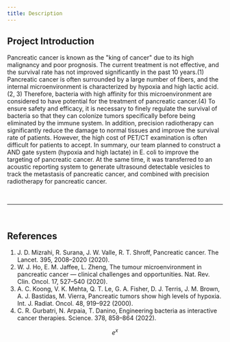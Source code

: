 ```yaml
---
title: Description
---
```


## **Project Introduction**

Pancreatic cancer is known as the "king of cancer" due to its high malignancy and poor prognosis. The current treatment is not effective, and the survival rate has not improved significantly in the past 10 years.(1) Pancreatic cancer is often surrounded by a large number of fibers, and the internal microenvironment is characterized by hypoxia and high lactic acid.(2, 3) Therefore, bacteria with high affinity for this microenvironment are considered to have potential for the treatment of pancreatic cancer.(4) To ensure safety and efficacy, it is necessary to finely regulate the survival of bacteria so that they can colonize tumors specifically before being eliminated by the immune system. In addition, precision radiotherapy can significantly reduce the damage to normal tissues and improve the survival rate of patients. However, the high cost of PET/CT examination is often difficult for patients to accept. In summary, our team planned to construct a AND gate system (hypoxia and high lactate) in E. coli to improve the targeting of pancreatic cancer. At the same time, it was transferred to an acoustic reporting system to generate ultrasound detectable vesicles to track the metastasis of pancreatic cancer, and combined with precision radiotherapy for pancreatic cancer.
<!-- ![igem](igem.png) -->

<br/>

***  

<br/>

## **References**

1. J. D. Mizrahi, R. Surana, J. W. Valle, R. T. Shroff, Pancreatic cancer. The Lancet. 395, 2008–2020 (2020).
2. W. J. Ho, E. M. Jaffee, L. Zheng, The tumour microenvironment in pancreatic cancer — clinical challenges and opportunities. Nat. Rev. Clin. Oncol. 17, 527–540 (2020).
3. A. C. Koong, V. K. Mehta, Q. T. Le, G. A. Fisher, D. J. Terris, J. M. Brown, A. J. Bastidas, M. Vierra, Pancreatic tumors show high levels of hypoxia. Int. J. Radiat. Oncol. 48, 919–922 (2000).
4. C. R. Gurbatri, N. Arpaia, T. Danino, Engineering bacteria as interactive cancer therapies. Science. 378, 858–864 (2022).

$$ e^x $$